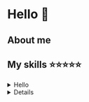# Hello 👋 

## About me 

## My skills ⭐⭐⭐⭐⭐
<details>
<summary>Hello</summary>

</details>
<details>


## Follow me on ⬇️

